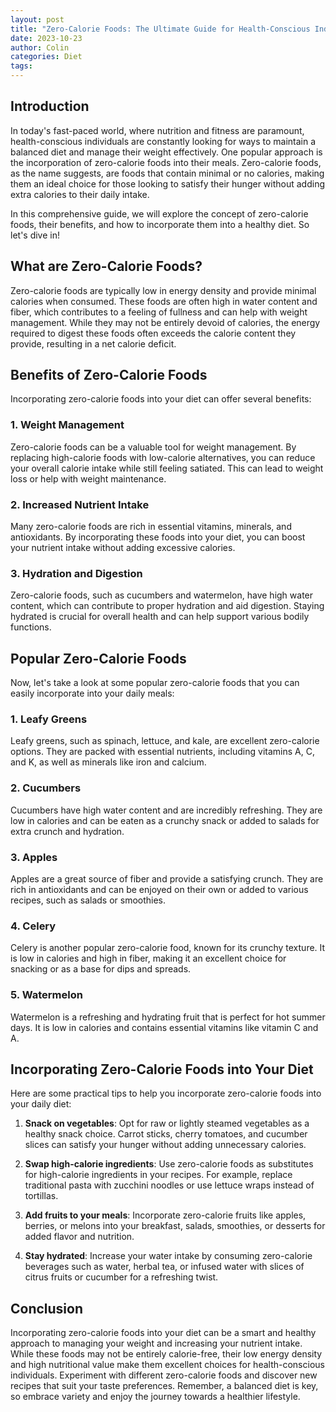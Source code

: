 ```yaml
---
layout: post
title: "Zero-Calorie Foods: The Ultimate Guide for Health-Conscious Individuals"
date: 2023-10-23
author: Colin
categories: Diet
tags: 
---
```


## Introduction

In today's fast-paced world, where nutrition and fitness are paramount, health-conscious individuals are constantly looking for ways to maintain a balanced diet and manage their weight effectively. One popular approach is the incorporation of zero-calorie foods into their meals. Zero-calorie foods, as the name suggests, are foods that contain minimal or no calories, making them an ideal choice for those looking to satisfy their hunger without adding extra calories to their daily intake.

In this comprehensive guide, we will explore the concept of zero-calorie foods, their benefits, and how to incorporate them into a healthy diet. So let's dive in!

## What are Zero-Calorie Foods?

Zero-calorie foods are typically low in energy density and provide minimal calories when consumed. These foods are often high in water content and fiber, which contributes to a feeling of fullness and can help with weight management. While they may not be entirely devoid of calories, the energy required to digest these foods often exceeds the calorie content they provide, resulting in a net calorie deficit.

## Benefits of Zero-Calorie Foods

Incorporating zero-calorie foods into your diet can offer several benefits:

### 1. Weight Management

Zero-calorie foods can be a valuable tool for weight management. By replacing high-calorie foods with low-calorie alternatives, you can reduce your overall calorie intake while still feeling satiated. This can lead to weight loss or help with weight maintenance.

### 2. Increased Nutrient Intake

Many zero-calorie foods are rich in essential vitamins, minerals, and antioxidants. By incorporating these foods into your diet, you can boost your nutrient intake without adding excessive calories.

### 3. Hydration and Digestion

Zero-calorie foods, such as cucumbers and watermelon, have high water content, which can contribute to proper hydration and aid digestion. Staying hydrated is crucial for overall health and can help support various bodily functions.

## Popular Zero-Calorie Foods

Now, let's take a look at some popular zero-calorie foods that you can easily incorporate into your daily meals:

### 1. Leafy Greens

Leafy greens, such as spinach, lettuce, and kale, are excellent zero-calorie options. They are packed with essential nutrients, including vitamins A, C, and K, as well as minerals like iron and calcium.

### 2. Cucumbers

Cucumbers have high water content and are incredibly refreshing. They are low in calories and can be eaten as a crunchy snack or added to salads for extra crunch and hydration.

### 3. Apples

Apples are a great source of fiber and provide a satisfying crunch. They are rich in antioxidants and can be enjoyed on their own or added to various recipes, such as salads or smoothies.

### 4. Celery

Celery is another popular zero-calorie food, known for its crunchy texture. It is low in calories and high in fiber, making it an excellent choice for snacking or as a base for dips and spreads.

### 5. Watermelon

Watermelon is a refreshing and hydrating fruit that is perfect for hot summer days. It is low in calories and contains essential vitamins like vitamin C and A.

## Incorporating Zero-Calorie Foods into Your Diet

Here are some practical tips to help you incorporate zero-calorie foods into your daily diet:

1. **Snack on vegetables**: Opt for raw or lightly steamed vegetables as a healthy snack choice. Carrot sticks, cherry tomatoes, and cucumber slices can satisfy your hunger without adding unnecessary calories.

2. **Swap high-calorie ingredients**: Use zero-calorie foods as substitutes for high-calorie ingredients in your recipes. For example, replace traditional pasta with zucchini noodles or use lettuce wraps instead of tortillas.

3. **Add fruits to your meals**: Incorporate zero-calorie fruits like apples, berries, or melons into your breakfast, salads, smoothies, or desserts for added flavor and nutrition.

4. **Stay hydrated**: Increase your water intake by consuming zero-calorie beverages such as water, herbal tea, or infused water with slices of citrus fruits or cucumber for a refreshing twist.

## Conclusion

Incorporating zero-calorie foods into your diet can be a smart and healthy approach to managing your weight and increasing your nutrient intake. While these foods may not be entirely calorie-free, their low energy density and high nutritional value make them excellent choices for health-conscious individuals. Experiment with different zero-calorie foods and discover new recipes that suit your taste preferences. Remember, a balanced diet is key, so embrace variety and enjoy the journey towards a healthier lifestyle.